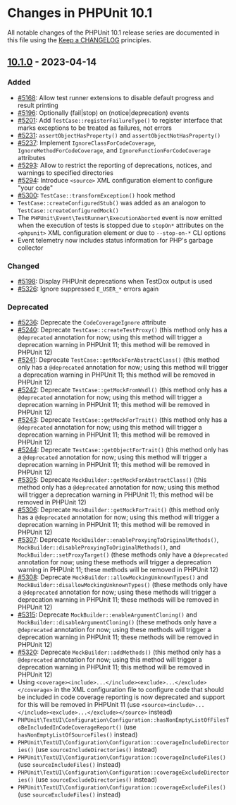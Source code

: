 # Changes in PHPUnit 10.1

All notable changes of the PHPUnit 10.1 release series are documented in this file using the [Keep a CHANGELOG](https://keepachangelog.com/) principles.

## [10.1.0] - 2023-04-14

### Added

* [#5168](https://github.com/sebastianbergmann/phpunit/issues/5168): Allow test runner extensions to disable default progress and result printing
* [#5196](https://github.com/sebastianbergmann/phpunit/issues/5196): Optionally (fail|stop) on (notice|deprecation) events
* [#5201](https://github.com/sebastianbergmann/phpunit/issues/5201): Add `TestCase::registerFailureType()` to register interface that marks exceptions to be treated as failures, not errors
* [#5231](https://github.com/sebastianbergmann/phpunit/pull/5231): `assertObjectHasProperty()` and `assertObjectNotHasProperty()`
* [#5237](https://github.com/sebastianbergmann/phpunit/issues/5237): Implement `IgnoreClassForCodeCoverage`, `IgnoreMethodForCodeCoverage`, and `IgnoreFunctionForCodeCoverage` attributes
* [#5293](https://github.com/sebastianbergmann/phpunit/issues/5293): Allow to restrict the reporting of deprecations, notices, and warnings to specified directories
* [#5294](https://github.com/sebastianbergmann/phpunit/issues/5294): Introduce `<source>` XML configuration element to configure "your code"
* [#5300](https://github.com/sebastianbergmann/phpunit/issues/5300): `TestCase::transformException()` hook method
* `TestCase::createConfiguredStub()` was added as an analogon to `TestCase::createConfiguredMock()`
* The `PHPUnit\Event\TestRunner\ExecutionAborted` event is now emitted when the execution of tests is stopped due to `stopOn*` attributes on the `<phpunit>` XML configuration element or due to `--stop-on-*` CLI options
* Event telemetry now includes status information for PHP's garbage collector

### Changed

* [#5198](https://github.com/sebastianbergmann/phpunit/issues/5198): Display PHPUnit deprecations when TestDox output is used
* [#5326](https://github.com/sebastianbergmann/phpunit/pull/5326): Ignore suppressed `E_USER_*` errors again

### Deprecated

* [#5236](https://github.com/sebastianbergmann/phpunit/issues/5236): Deprecate the `CodeCoverageIgnore` attribute
* [#5240](https://github.com/sebastianbergmann/phpunit/issues/5240): Deprecate `TestCase::createTestProxy()` (this method only has a `@deprecated` annotation for now; using this method will trigger a deprecation warning in PHPUnit 11; this method will be removed in PHPUnit 12)
* [#5241](https://github.com/sebastianbergmann/phpunit/issues/5241): Deprecate `TestCase::getMockForAbstractClass()` (this method only has a `@deprecated` annotation for now; using this method will trigger a deprecation warning in PHPUnit 11; this method will be removed in PHPUnit 12)
* [#5242](https://github.com/sebastianbergmann/phpunit/issues/5242): Deprecate `TestCase::getMockFromWsdl()` (this method only has a `@deprecated` annotation for now; using this method will trigger a deprecation warning in PHPUnit 11; this method will be removed in PHPUnit 12)
* [#5243](https://github.com/sebastianbergmann/phpunit/issues/5243): Deprecate `TestCase::getMockForTrait()` (this method only has a `@deprecated` annotation for now; using this method will trigger a deprecation warning in PHPUnit 11; this method will be removed in PHPUnit 12)
* [#5244](https://github.com/sebastianbergmann/phpunit/issues/5244): Deprecate `TestCase::getObjectForTrait()` (this method only has a `@deprecated` annotation for now; using this method will trigger a deprecation warning in PHPUnit 11; this method will be removed in PHPUnit 12)
* [#5305](https://github.com/sebastianbergmann/phpunit/issues/5305): Deprecate `MockBuilder::getMockForAbstractClass()` (this method only has a `@deprecated` annotation for now; using this method will trigger a deprecation warning in PHPUnit 11; this method will be removed in PHPUnit 12)
* [#5306](https://github.com/sebastianbergmann/phpunit/issues/5306): Deprecate `MockBuilder::getMockForTrait()` (this method only has a `@deprecated` annotation for now; using this method will trigger a deprecation warning in PHPUnit 11; this method will be removed in PHPUnit 12)
* [#5307](https://github.com/sebastianbergmann/phpunit/issues/5307): Deprecate `MockBuilder::enableProxyingToOriginalMethods()`, `MockBuilder::disableProxyingToOriginalMethods()`, and `MockBuilder::setProxyTarget()` (these methods only have a `@deprecated` annotation for now; using these methods will trigger a deprecation warning in PHPUnit 11; these methods will be removed in PHPUnit 12)
* [#5308](https://github.com/sebastianbergmann/phpunit/issues/5308): Deprecate `MockBuilder::allowMockingUnknownTypes()` and `MockBuilder::disallowMockingUnknownTypes()` (these methods only have a `@deprecated` annotation for now; using these methods will trigger a deprecation warning in PHPUnit 11; these methods will be removed in PHPUnit 12)
* [#5315](https://github.com/sebastianbergmann/phpunit/issues/5315): Deprecate `MockBuilder::enableArgumentCloning()` and `MockBuilder::disableArgumentCloning()` (these methods only have a `@deprecated` annotation for now; using these methods will trigger a deprecation warning in PHPUnit 11; these methods will be removed in PHPUnit 12)
* [#5320](https://github.com/sebastianbergmann/phpunit/issues/5320): Deprecate `MockBuilder::addMethods()` (this method only has a `@deprecated` annotation for now; using this method will trigger a deprecation warning in PHPUnit 11; this method will be removed in PHPUnit 12)
* Using `<coverage><include>...</include><exclude>...</exclude></coverage>` in the XML configuration file to configure code that should be included in code coverage reporting is now deprecated and support for this will be removed in PHPUnit 11 (use `<source><include>...</include><exclude>...</exclude></source>` instead)
* `PHPUnit\TextUI\Configuration\Configuration::hasNonEmptyListOfFilesToBeIncludedInCodeCoverageReport()` (use `hasNonEmptyListOfSourceFiles()` instead)
* `PHPUnit\TextUI\Configuration\Configuration::coverageIncludeDirectories()` (use `sourceIncludeDirectories()` instead)
* `PHPUnit\TextUI\Configuration\Configuration::coverageIncludeFiles()` (use `sourceIncludeFiles()` instead)
* `PHPUnit\TextUI\Configuration\Configuration::coverageExcludeDirectories()` (use `sourceExcludeDirectories()` instead)
* `PHPUnit\TextUI\Configuration\Configuration::coverageExcludeFiles()` (use `sourceExcludeFiles()` instead)

[10.1.0]: https://github.com/sebastianbergmann/phpunit/compare/10.0.19...10.1.0
